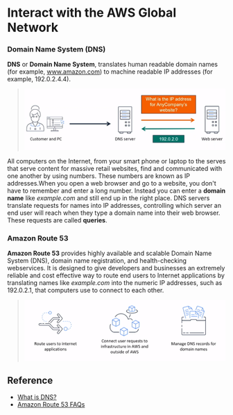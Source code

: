 # Interact with the AWS Global Network

### Domain Name System (DNS)
**DNS** or **Domain Name System**, translates human readable domain names (for example, www.amazon.com) to machine readable IP addresses (for example, 192.0.2.4.4).

> ![dns](assets/img/dns.png)

All computers on the Internet, from your smart phone or laptop to the serves that serve content for massive retail websites, find and communicated with one another by using numbers. These numbers are known as IP addresses.When you open a web browser and go to a website, you don't have to remember and enter a long number. Instead you can enter a **domain name** like *example.com* and still end up in the right place. DNS servers translate requests for names into IP addresses, controlling which server an end user will reach when they type a domain name into their web browser. These requests are called **queries**.

### Amazon Route 53

**Amazon Route 53** provides highly available and scalable Domain Name System (DNS), domain name registration, and health-checking webservices. It is designed to give developers and businesses an extremely reliable and cost effective way to route end users to Internet applications by translating names like *example.com* into the numeric IP addresses, such as 192.0.2.1, that computers use to connect to each other.

> ![aws-route-53](assets/img/aws-route-53.png)

## Reference
* [What is DNS?](https://aws.amazon.com/route53/what-is-dns/)
* [Amazon Route 53 FAQs](https://aws.amazon.com/route53/faqs/)